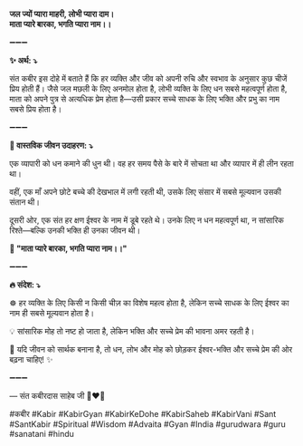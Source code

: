 **जल ज्यों प्यारा माहरी, लोभी प्यारा दाम।**\
**माता प्यारे बारका, भगति प्यारा नाम।।**

➖➖➖

**✨ अर्थ: ⤵**

संत कबीर इस दोहे में बताते हैं कि हर व्यक्ति और जीव को अपनी रुचि और स्वभाव के अनुसार कुछ चीजें प्रिय होती हैं। जैसे जल मछली के लिए अनमोल होता है, लोभी व्यक्ति के लिए धन सबसे महत्वपूर्ण होता है, माता को अपने पुत्र से अत्यधिक प्रेम होता है—उसी प्रकार सच्चे साधक के लिए भक्ति और प्रभु का नाम सबसे प्रिय होता है।

➖➖➖

**🌾 वास्तविक जीवन उदाहरण: ⤵**

एक व्यापारी को धन कमाने की धुन थी। वह हर समय पैसे के बारे में सोचता था और व्यापार में ही लीन रहता था।

वहीं, एक माँ अपने छोटे बच्चे की देखभाल में लगी रहती थी, उसके लिए संसार में सबसे मूल्यवान उसकी संतान थी।

दूसरी ओर, एक संत हर क्षण ईश्वर के नाम में डूबे रहते थे। उनके लिए न धन महत्वपूर्ण था, न सांसारिक रिश्ते—बल्कि उनकी भक्ति ही उनका जीवन थी।

**📜 "माता प्यारे बारका, भगति प्यारा नाम।।"**

➖➖➖

**🔥 संदेश: ⤵**

☸ हर व्यक्ति के लिए किसी न किसी चीज़ का विशेष महत्व होता है, लेकिन सच्चे साधक के लिए ईश्वर का नाम ही सबसे मूल्यवान होता है।

💡 सांसारिक मोह तो नष्ट हो जाता है, लेकिन भक्ति और सच्चे प्रेम की भावना अमर रहती है।

🙏 यदि जीवन को सार्थक बनाना है, तो धन, लोभ और मोह को छोड़कर ईश्वर-भक्ति और सच्चे प्रेम की ओर बढ़ना चाहिए! ✨

➖➖➖

— संत कबीरदास साहेब जी 🙏❤️💯

#कबीर #Kabir #KabirGyan #KabirKeDohe #KabirSaheb #KabirVani #Sant #SantKabir #Spiritual #Wisdom #Advaita #Gyan #India #gurudwara #guru #sanatani #hindu
